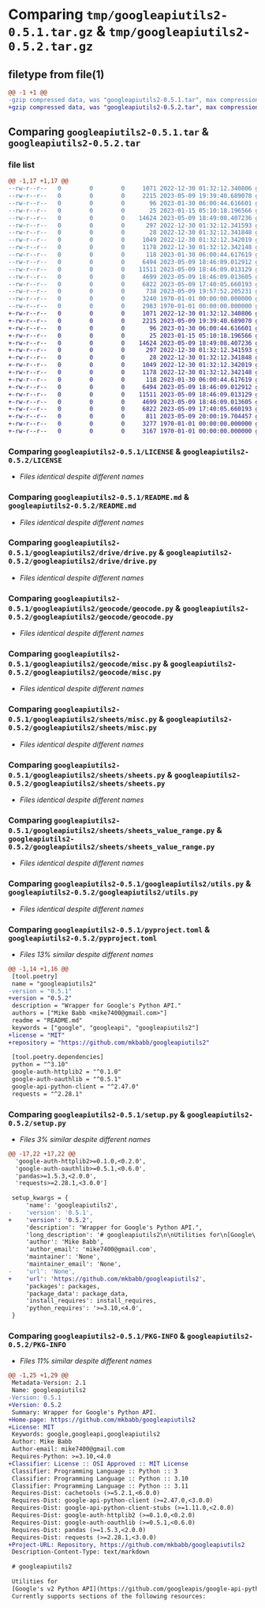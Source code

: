 # Comparing `tmp/googleapiutils2-0.5.1.tar.gz` & `tmp/googleapiutils2-0.5.2.tar.gz`

## filetype from file(1)

```diff
@@ -1 +1 @@
-gzip compressed data, was "googleapiutils2-0.5.1.tar", max compression
+gzip compressed data, was "googleapiutils2-0.5.2.tar", max compression
```

## Comparing `googleapiutils2-0.5.1.tar` & `googleapiutils2-0.5.2.tar`

### file list

```diff
@@ -1,17 +1,17 @@
--rw-r--r--   0        0        0     1071 2022-12-30 01:32:12.340806 googleapiutils2-0.5.1/LICENSE
--rw-r--r--   0        0        0     2215 2023-05-09 19:39:40.689070 googleapiutils2-0.5.1/README.md
--rw-r--r--   0        0        0       96 2023-01-30 06:00:44.616601 googleapiutils2-0.5.1/googleapiutils2/__init__.py
--rw-r--r--   0        0        0       25 2023-01-15 05:10:18.196566 googleapiutils2-0.5.1/googleapiutils2/drive/__init__.py
--rw-r--r--   0        0        0    14624 2023-05-09 18:49:08.407236 googleapiutils2-0.5.1/googleapiutils2/drive/drive.py
--rw-r--r--   0        0        0      297 2022-12-30 01:32:12.341593 googleapiutils2-0.5.1/googleapiutils2/drive/misc.py
--rw-r--r--   0        0        0       28 2022-12-30 01:32:12.341848 googleapiutils2-0.5.1/googleapiutils2/geocode/__init__.py
--rw-r--r--   0        0        0     1049 2022-12-30 01:32:12.342019 googleapiutils2-0.5.1/googleapiutils2/geocode/geocode.py
--rw-r--r--   0        0        0     1178 2022-12-30 01:32:12.342148 googleapiutils2-0.5.1/googleapiutils2/geocode/misc.py
--rw-r--r--   0        0        0      118 2023-01-30 06:00:44.617619 googleapiutils2-0.5.1/googleapiutils2/sheets/__init__.py
--rw-r--r--   0        0        0     6494 2023-05-09 18:46:09.012912 googleapiutils2-0.5.1/googleapiutils2/sheets/misc.py
--rw-r--r--   0        0        0    11511 2023-05-09 18:46:09.013129 googleapiutils2-0.5.1/googleapiutils2/sheets/sheets.py
--rw-r--r--   0        0        0     4699 2023-05-09 18:46:09.013605 googleapiutils2-0.5.1/googleapiutils2/sheets/sheets_value_range.py
--rw-r--r--   0        0        0     6822 2023-05-09 17:40:05.660193 googleapiutils2-0.5.1/googleapiutils2/utils.py
--rw-r--r--   0        0        0      738 2023-05-09 19:57:52.205231 googleapiutils2-0.5.1/pyproject.toml
--rw-r--r--   0        0        0     3240 1970-01-01 00:00:00.000000 googleapiutils2-0.5.1/setup.py
--rw-r--r--   0        0        0     2983 1970-01-01 00:00:00.000000 googleapiutils2-0.5.1/PKG-INFO
+-rw-r--r--   0        0        0     1071 2022-12-30 01:32:12.340806 googleapiutils2-0.5.2/LICENSE
+-rw-r--r--   0        0        0     2215 2023-05-09 19:39:40.689070 googleapiutils2-0.5.2/README.md
+-rw-r--r--   0        0        0       96 2023-01-30 06:00:44.616601 googleapiutils2-0.5.2/googleapiutils2/__init__.py
+-rw-r--r--   0        0        0       25 2023-01-15 05:10:18.196566 googleapiutils2-0.5.2/googleapiutils2/drive/__init__.py
+-rw-r--r--   0        0        0    14624 2023-05-09 18:49:08.407236 googleapiutils2-0.5.2/googleapiutils2/drive/drive.py
+-rw-r--r--   0        0        0      297 2022-12-30 01:32:12.341593 googleapiutils2-0.5.2/googleapiutils2/drive/misc.py
+-rw-r--r--   0        0        0       28 2022-12-30 01:32:12.341848 googleapiutils2-0.5.2/googleapiutils2/geocode/__init__.py
+-rw-r--r--   0        0        0     1049 2022-12-30 01:32:12.342019 googleapiutils2-0.5.2/googleapiutils2/geocode/geocode.py
+-rw-r--r--   0        0        0     1178 2022-12-30 01:32:12.342148 googleapiutils2-0.5.2/googleapiutils2/geocode/misc.py
+-rw-r--r--   0        0        0      118 2023-01-30 06:00:44.617619 googleapiutils2-0.5.2/googleapiutils2/sheets/__init__.py
+-rw-r--r--   0        0        0     6494 2023-05-09 18:46:09.012912 googleapiutils2-0.5.2/googleapiutils2/sheets/misc.py
+-rw-r--r--   0        0        0    11511 2023-05-09 18:46:09.013129 googleapiutils2-0.5.2/googleapiutils2/sheets/sheets.py
+-rw-r--r--   0        0        0     4699 2023-05-09 18:46:09.013605 googleapiutils2-0.5.2/googleapiutils2/sheets/sheets_value_range.py
+-rw-r--r--   0        0        0     6822 2023-05-09 17:40:05.660193 googleapiutils2-0.5.2/googleapiutils2/utils.py
+-rw-r--r--   0        0        0      811 2023-05-09 20:00:19.704457 googleapiutils2-0.5.2/pyproject.toml
+-rw-r--r--   0        0        0     3277 1970-01-01 00:00:00.000000 googleapiutils2-0.5.2/setup.py
+-rw-r--r--   0        0        0     3167 1970-01-01 00:00:00.000000 googleapiutils2-0.5.2/PKG-INFO
```

### Comparing `googleapiutils2-0.5.1/LICENSE` & `googleapiutils2-0.5.2/LICENSE`

 * *Files identical despite different names*

### Comparing `googleapiutils2-0.5.1/README.md` & `googleapiutils2-0.5.2/README.md`

 * *Files identical despite different names*

### Comparing `googleapiutils2-0.5.1/googleapiutils2/drive/drive.py` & `googleapiutils2-0.5.2/googleapiutils2/drive/drive.py`

 * *Files identical despite different names*

### Comparing `googleapiutils2-0.5.1/googleapiutils2/geocode/geocode.py` & `googleapiutils2-0.5.2/googleapiutils2/geocode/geocode.py`

 * *Files identical despite different names*

### Comparing `googleapiutils2-0.5.1/googleapiutils2/geocode/misc.py` & `googleapiutils2-0.5.2/googleapiutils2/geocode/misc.py`

 * *Files identical despite different names*

### Comparing `googleapiutils2-0.5.1/googleapiutils2/sheets/misc.py` & `googleapiutils2-0.5.2/googleapiutils2/sheets/misc.py`

 * *Files identical despite different names*

### Comparing `googleapiutils2-0.5.1/googleapiutils2/sheets/sheets.py` & `googleapiutils2-0.5.2/googleapiutils2/sheets/sheets.py`

 * *Files identical despite different names*

### Comparing `googleapiutils2-0.5.1/googleapiutils2/sheets/sheets_value_range.py` & `googleapiutils2-0.5.2/googleapiutils2/sheets/sheets_value_range.py`

 * *Files identical despite different names*

### Comparing `googleapiutils2-0.5.1/googleapiutils2/utils.py` & `googleapiutils2-0.5.2/googleapiutils2/utils.py`

 * *Files identical despite different names*

### Comparing `googleapiutils2-0.5.1/pyproject.toml` & `googleapiutils2-0.5.2/pyproject.toml`

 * *Files 13% similar despite different names*

```diff
@@ -1,14 +1,16 @@
 [tool.poetry]
 name = "googleapiutils2"
-version = "0.5.1"
+version = "0.5.2"
 description = "Wrapper for Google's Python API."
 authors = ["Mike Babb <mike7400@gmail.com>"]
 readme = "README.md"
 keywords = ["google", "googleapi", "googleapiutils2"]
+license = "MIT"
+repository = "https://github.com/mkbabb/googleapiutils2"
 
 [tool.poetry.dependencies]
 python = "^3.10"
 google-auth-httplib2 = "^0.1.0"
 google-auth-oauthlib = "^0.5.1"
 google-api-python-client = "^2.47.0"
 requests = "^2.28.1"
```

### Comparing `googleapiutils2-0.5.1/setup.py` & `googleapiutils2-0.5.2/setup.py`

 * *Files 3% similar despite different names*

```diff
@@ -17,22 +17,22 @@
  'google-auth-httplib2>=0.1.0,<0.2.0',
  'google-auth-oauthlib>=0.5.1,<0.6.0',
  'pandas>=1.5.3,<2.0.0',
  'requests>=2.28.1,<3.0.0']
 
 setup_kwargs = {
     'name': 'googleapiutils2',
-    'version': '0.5.1',
+    'version': '0.5.2',
     'description': "Wrapper for Google's Python API.",
     'long_description': '# googleapiutils2\n\nUtilities for\n[Google\'s v2 Python API](https://github.com/googleapis/google-api-python-client).\nCurrently supports sections of the following resources:\n\n-   Drive: `FilesResource`, `...`\n-   Sheets: `SpreadsheetsResource`, `...`\n-   Geocoding\n\n## Quickstart\n\nThis project requires Python `^3.10` to run.\n\nSeveral dependencies are needed, namely the aforesaid Google Python API, but also\nGoogle\'s oauth library, and `requests`. Pre-bundled for ease of use are the fairly\nmonolithic `google-api-stubs`, which greatly improves the usage experience.\n\n### via [`poetry`](https://python-poetry.org/docs/)\n\nInstall poetry, then run\n\n> poetry install\n\nAnd you\'re done.\n\n## Drive\n\n...\n\n## Sheets\n\nSimple example:\n\n```python\n...\ncreds = get_oauth2_creds(client_config=config_path)\nsheets = Sheets(creds=creds)\n\nsheet_id = "id"\nSheet1 = SheetsValueRange(sheets, sheet_id, sheet_name="Sheet1")\n\nrows = [\n    {\n        "Heyy": "99",\n    }\n]\nSheet1[2:3, ...].update(rows)\n```\n\nWhat the above does is: - Get the OAuth2 credentials from the `client_config.json`\nfile - create a `Sheets` object thereupon. - Create a `SheetsValueRange` object, which\nis a wrapper around the `spreadsheets.values` API. - Update the range `Sheet1!A2:B3`\nwith the given rows.\n\nNote the slicing syntax, which will feel quite familiar for any Python programmer.\n\n### SheetSlice\n\nA `SheetsValueRange` object can be sliced in a similar manner to that of a Numpy array.\nThe syntax is as follows:\n\n    slc = Sheet[rows, cols]\n\nWherein `rows` and `cols` are either integers, slices of integers (stride is not\nsupported), strings (in A1 notation), or ellipses (`...`).\n\n```py\nix = SheetSlice["Sheet1", 1:3, 2:4] #  "Sheet1!B2:D4"\nix = SheetSlice["Sheet1", "A1:B2"]  #  "Sheet1!A1:B2"\nix = SheetSlice[1:3, 2:4]           #  "Sheet1!B2:D4"\nix = SheetSlice["A1:B2"]            #  "Sheet1!A1:B2"\nix = SheetSlice[..., 1:3]           #  "Sheet1!A1:Z3"\n```\n\n`SheetSlice` object can also be used as a key into a `SheetsValueRange` object, or a\ndictionary (to use in updating a sheet\'s range, for example). Further, a\n`SheetsValueRange` object can be sliced in a similar manner to that of a `SheetSlice`\nobject, and also be used as a dictionary key.\n',
     'author': 'Mike Babb',
     'author_email': 'mike7400@gmail.com',
     'maintainer': 'None',
     'maintainer_email': 'None',
-    'url': 'None',
+    'url': 'https://github.com/mkbabb/googleapiutils2',
     'packages': packages,
     'package_data': package_data,
     'install_requires': install_requires,
     'python_requires': '>=3.10,<4.0',
 }
```

### Comparing `googleapiutils2-0.5.1/PKG-INFO` & `googleapiutils2-0.5.2/PKG-INFO`

 * *Files 11% similar despite different names*

```diff
@@ -1,25 +1,29 @@
 Metadata-Version: 2.1
 Name: googleapiutils2
-Version: 0.5.1
+Version: 0.5.2
 Summary: Wrapper for Google's Python API.
+Home-page: https://github.com/mkbabb/googleapiutils2
+License: MIT
 Keywords: google,googleapi,googleapiutils2
 Author: Mike Babb
 Author-email: mike7400@gmail.com
 Requires-Python: >=3.10,<4.0
+Classifier: License :: OSI Approved :: MIT License
 Classifier: Programming Language :: Python :: 3
 Classifier: Programming Language :: Python :: 3.10
 Classifier: Programming Language :: Python :: 3.11
 Requires-Dist: cachetools (>=5.2.1,<6.0.0)
 Requires-Dist: google-api-python-client (>=2.47.0,<3.0.0)
 Requires-Dist: google-api-python-client-stubs (>=1.11.0,<2.0.0)
 Requires-Dist: google-auth-httplib2 (>=0.1.0,<0.2.0)
 Requires-Dist: google-auth-oauthlib (>=0.5.1,<0.6.0)
 Requires-Dist: pandas (>=1.5.3,<2.0.0)
 Requires-Dist: requests (>=2.28.1,<3.0.0)
+Project-URL: Repository, https://github.com/mkbabb/googleapiutils2
 Description-Content-Type: text/markdown
 
 # googleapiutils2
 
 Utilities for
 [Google's v2 Python API](https://github.com/googleapis/google-api-python-client).
 Currently supports sections of the following resources:
```

